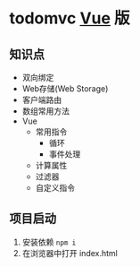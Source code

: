 # todomvc [Vue](http://cn.vuejs.org/) 版
## 知识点
* 双向绑定
* Web存储(Web Storage)
* 客户端路由
* 数组常用方法
* Vue
  * 常用指令
    * 循环
    * 事件处理
  * 计算属性
  * 过滤器
  * 自定义指令

## 项目启动
1. 安装依赖 `npm i`
1. 在浏览器中打开 index.html